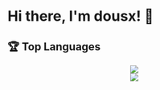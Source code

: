 # Hi there, I'm dousx! 👋
## 🏆 Top Languages
<div align="center"> <img src="https://github-readme-stats.vercel.app/api/top-langs/?username=sun0225SUN&hide_title=true&hide_border=true&layout=compact&langs_count=6&text_color=000&icon_color=fff&bg_color=0,52fa5a,4dfcff,c64dff&theme=graywhite" /> </div>


<div align="center"> <img src="https://activity-graph.herokuapp.com/graph?username=sun0225SUN&theme=xcode" /> </div>
